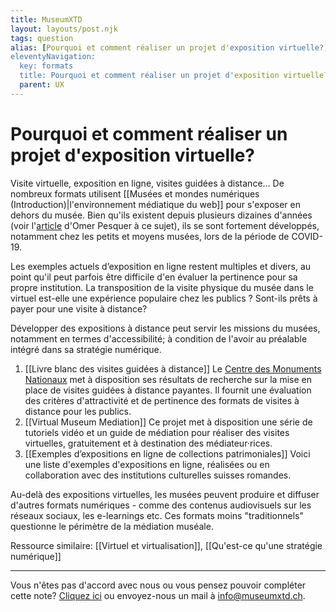 ```yaml
---
title: MuseumXTD
layout: layouts/post.njk
tags: question
alias: [Pourquoi et comment réaliser un projet d'exposition virtuelle?]
eleventyNavigation:
  key: formats
  title: Pourquoi et comment réaliser un projet d'exposition virtuelle?
  parent: UX
---
```

# **Pourquoi et comment réaliser un projet d'exposition virtuelle?**  
Visite virtuelle, exposition en ligne, visites guidées à distance... 
De nombreux formats utilisent [[Musées et mondes numériques (Introduction)|l'environnement médiatique du web]] pour s'exposer en dehors du musée. Bien qu'ils existent depuis plusieurs dizaines d'années (voir l'[article](https://omer.mobi/notes/france-numerique-pour-les-musees-reperes) d'Omer Pesquer à ce sujet), ils se sont fortement développés, notamment chez les petits et moyens musées, lors de la période de COVID-19.

Les exemples actuels d’exposition en ligne restent multiples et divers, au point qu'il peut parfois être difficile d'en évaluer la pertinence pour sa propre institution. La transposition de la visite physique du musée dans le virtuel est-elle une expérience populaire chez les publics ? Sont-ils prêts à payer pour une visite à distance? 

Développer des expositions à distance peut servir les missions du musées, notamment en termes d'accessibilité; à condition de l'avoir au préalable intégré dans sa stratégie numérique.

1. [[Livre blanc des visites guidées à distance]]
   Le [Centre des Monuments Nationaux](https://www.monuments-nationaux.fr) met à disposition ses résultats de recherche sur la mise en place de visites guidées à distance payantes. Il fournit une évaluation des critères d'attractivité et de pertinence des formats de visites à distance pour les publics.  
2. [[Virtual Museum Mediation]]
   Ce projet met à disposition une série de tutoriels vidéo et un guide de médiation pour réaliser des visites virtuelles, gratuitement et à destination des médiateur·rices. 
3. [[Exemples d’expositions en ligne de collections patrimoniales]]
   Voici une liste d'exemples d'expositions en ligne, réalisées ou en collaboration avec des institutions culturelles suisses romandes.    

Au-delà des expositions virtuelles, les musées peuvent produire et diffuser d'autres formats numériques - comme des contenus audiovisuels sur les réseaux sociaux, les e-learnings etc. Ces formats moins "traditionnels" questionne le périmètre de la médiation muséale.  

Ressource similaire: [[Virtuel et virtualisation]], [[Qu'est-ce qu'une stratégie numérique]]

----

Vous n'êtes pas d'accord avec nous ou vous pensez pouvoir compléter cette note? [Cliquez ici](https://6e13e580.sibforms.com/serve/MUIEAJex9Gqy_GXlFogQqcGyYVXOZFFX8aHrYfffBiqjakg6wRCQTSUlxrpSXVkD6QEDI5CcmfGJhrDrkka2x7JvV-3YTESgygGo3Kq7DH-XD64whZr_JzkZgiL5lqiCeG3yKwBPjHJ6fyObFfcWQmqXpGkXQ3Ah4sgQV2mUjiMQ2hUe8pnjyP1gOywBca-q4MvmvdSwfxEFpgHr) ou envoyez-nous un mail à [info@museumxtd.ch](mailto:info@museumxtd.ch).